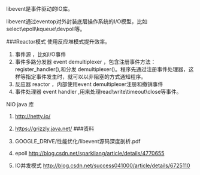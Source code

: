libevent是事件驱动的IO库。

libevent通过eventop对外封装底层操作系统的I/O模型，比如select\epoll\kqueue\devpoll等。

###Reactor模式
使用反应堆模式提升效率。

1.	事件源 ，比如I/O事件
2.	事件多路分发器 event demultiplexer ，包含注册事件方法：register_handler(),和分发 demultiplexer()。程序先通过注册事件处理器，这样等指定事件发生时，就可以以非阻塞的方式通知程序。
3.	反应器 reactor ，内部使用event demultiplexer注册和撤销事件
4.	事件处理器 event handler ,用来处理read\write\timeout\close等事件。




NIO java 库

1.	http://netty.io/
2.	https://grizzly.java.net/
###资料

1.	GOOGLE_DRIVE/性能优化/libevent源码深度剖析.pdf
2.	epoll http://blog.csdn.net/sparkliang/article/details/4770655
3.	IO并发模式 http://blog.csdn.net/success041000/article/details/6725110